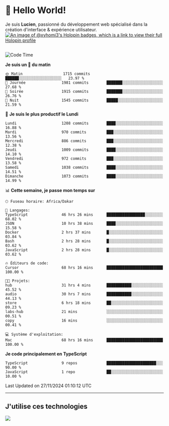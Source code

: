 # 👋 Hello World!

Je suis **Lucien**, passionné du développement web spécialisé dans la création d'interface & expérience utilisateur.
[![An image of @xyhomi3's Holopin badges, which is a link to view their full Holopin profile](https://holopin.me/xyhomi3)](https://holopin.io/@xyhomi3)

##

<!--START_SECTION:waka-->
![Code Time](http://img.shields.io/badge/Code%20Time-2%2C621%20hrs%2029%20mins-blue)

**Je suis un 🐤 du matin** 

```text
🌞 Matin                  1715 commits        ██████░░░░░░░░░░░░░░░░░░░   23.97 % 
🌆 Journée                1981 commits        ███████░░░░░░░░░░░░░░░░░░   27.68 % 
🌃 Soirée                 1915 commits        ███████░░░░░░░░░░░░░░░░░░   26.76 % 
🌙 Nuit                   1545 commits        █████░░░░░░░░░░░░░░░░░░░░   21.59 % 
```
📅 **Je suis le plus productif le Lundi** 

```text
Lundi                    1208 commits        ████░░░░░░░░░░░░░░░░░░░░░   16.88 % 
Mardi                    970 commits         ███░░░░░░░░░░░░░░░░░░░░░░   13.56 % 
Mercredi                 886 commits         ███░░░░░░░░░░░░░░░░░░░░░░   12.38 % 
Jeudi                    1009 commits        ████░░░░░░░░░░░░░░░░░░░░░   14.10 % 
Vendredi                 972 commits         ███░░░░░░░░░░░░░░░░░░░░░░   13.58 % 
Samedi                   1038 commits        ████░░░░░░░░░░░░░░░░░░░░░   14.51 % 
Dimanche                 1073 commits        ████░░░░░░░░░░░░░░░░░░░░░   14.99 % 
```


📊 **Cette semaine, je passe mon temps sur** 

```text
🕑︎ Fuseau horaire: Africa/Dakar

💬 Langages: 
TypeScript               46 hrs 26 mins      █████████████████░░░░░░░░   68.02 % 
JSON                     10 hrs 38 mins      ████░░░░░░░░░░░░░░░░░░░░░   15.58 % 
Docker                   2 hrs 37 mins       █░░░░░░░░░░░░░░░░░░░░░░░░   03.84 % 
Bash                     2 hrs 28 mins       █░░░░░░░░░░░░░░░░░░░░░░░░   03.62 % 
JavaScript               2 hrs 28 mins       █░░░░░░░░░░░░░░░░░░░░░░░░   03.62 % 

🔥 Éditeurs de code: 
Cursor                   68 hrs 16 mins      █████████████████████████   100.00 % 

🐱‍💻 Projets: 
hub                      31 hrs 4 mins       ███████████░░░░░░░░░░░░░░   45.52 % 
audio                    30 hrs 7 mins       ███████████░░░░░░░░░░░░░░   44.13 % 
store                    6 hrs 18 mins       ██░░░░░░░░░░░░░░░░░░░░░░░   09.23 % 
labs-hub                 21 mins             ░░░░░░░░░░░░░░░░░░░░░░░░░   00.51 % 
copy                     16 mins             ░░░░░░░░░░░░░░░░░░░░░░░░░   00.41 % 

💻 Système d'exploitation: 
Mac                      68 hrs 16 mins      █████████████████████████   100.00 % 
```

**Je code principalement en TypeScript** 

```text
TypeScript               9 repos             ██████████████████████░░░   90.00 % 
JavaScript               1 repo              ██░░░░░░░░░░░░░░░░░░░░░░░   10.00 % 
```




 Last Updated on 27/11/2024 01:10:12 UTC
<!--END_SECTION:waka-->
---

## J'utilise ces technologies

<p align="left">
  <a href="https://skillicons.dev">
    <img src="https://skillicons.dev/icons?i=ts,js,md,scss,tailwind,react,docker,express,astro,vite,nextjs,vercel,figma,ableton" />
  </a>
</p>

